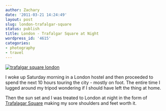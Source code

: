 ```yaml
---
author: Zachary 
date: '2011-03-21 14:24:49'
layout: post
slug: london-trafalgar-square
status: publish
title: London - Trafalgar Square at Night
wordpress_id: '4615'
categories:
- photography
- travel
---
```


[![trafalgar square london](http://farm6.staticflickr.com/5018/5544871946_a155faa81d_b.jpg)](http://www.flickr.com/photos/zacharyz/5544871946/)

I woke up Saturday morning in a London hostel and then proceeded to spend the
next 10 hours touring the city - mostly on foot. The entire time I lugged
around my tripod wondering if I should have left the thing at home.

Then the sun set and I was treated to London at night in the form of
[Trafalagar Square](http://en.wikipedia.org/wiki/Trafalgar_Square) making my
sore shoulders and feet worth it.

